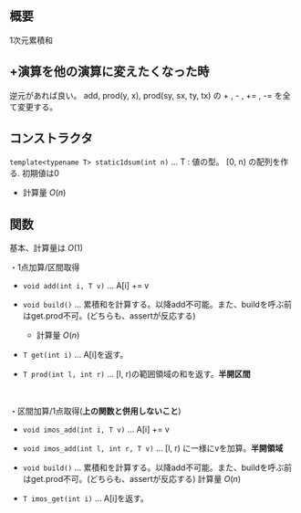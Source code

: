 ## 概要
1次元累積和

## +演算を他の演算に変えたくなった時
逆元があれば良い。
add, prod(y, x), prod(sy, sx, ty, tx) の + , - , += , -= を全て変更する。

## コンストラクタ
`template<typename T> static1dsum(int n)` ... T : 値の型。 [0, n) の配列を作る. 初期値は0
- 計算量 $O(n)$

## 関数
基本、計算量は $O(1)$  

・1点加算/区間取得
- `void add(int i, T v)` ... A[i] += v

- `void build()` ... 累積和を計算する。以降add不可能。また、buildを呼ぶ前はget.prod不可。(どちらも、assertが反応する) 
    - 計算量 $O(n)$
- `T get(int i)` ... A[i]を返す。
- `T prod(int l, int r)` ... [l, r)の範囲領域の和を返す。**半開区間**

<br>

・区間加算/1点取得(**上の関数と併用しないこと**)
- `void imos_add(int i, T v)` ... A[i] += v

- `void imos_add(int l, int r, T v)` ... [l, r) に一様にvを加算。**半開領域**

- `void build()` ... 累積和を計算する。以降add不可能。また、buildを呼ぶ前はget.prod不可。(どちらも、assertが反応する) 計算量 $O(n)$

- `T imos_get(int i)` ... A[i]を返す。


